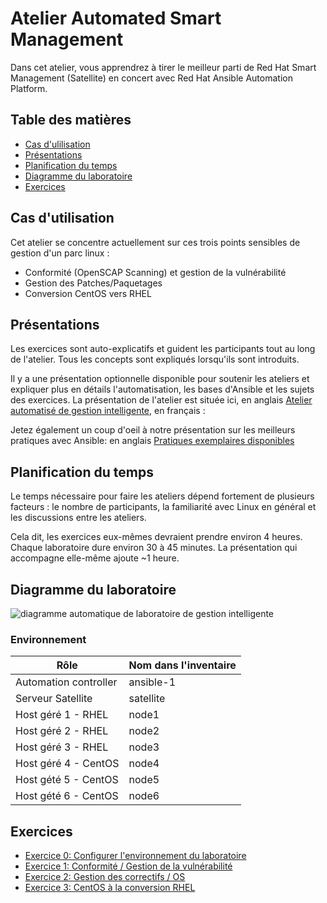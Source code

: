 # Atelier Automated Smart Management 

Dans cet atelier, vous apprendrez à tirer le meilleur parti de Red Hat Smart Management (Satellite) en concert avec Red Hat Ansible Automation Platform.

## Table des matières
- [Cas d'ulilisation](#cas-dutilisation)
- [Présentations](#présentations)
- [Planification du temps](#planification-du-temps)
- [Diagramme du laboratoire](#diagramme-du-laboratoire)
- [Exercices](#exercices)

## Cas d'utilisation

Cet atelier se concentre actuellement sur ces trois points sensibles de gestion d'un parc linux :
- Conformité (OpenSCAP Scanning) et gestion de la vulnérabilité
- Gestion des Patches/Paquetages
- Conversion CentOS vers RHEL

## Présentations

Les exercices sont auto-explicatifs et guident les participants tout au long de l'atelier. Tous les concepts sont expliqués lorsqu'ils sont introduits.

Il y a une présentation optionnelle disponible pour soutenir les ateliers et expliquer plus en détails l'automatisation, les bases d'Ansible et les sujets des exercices. La présentation de l'atelier est située ici, en anglais [Atelier automatisé de gestion intelligente](https://aap2.demoredhat.com/decks/ansible_smart_mgmt.pdf), en français : 

Jetez également un coup d'oeil à notre présentation sur les meilleurs pratiques avec Ansible: en anglais
[Pratiques exemplaires disponibles](../../decks/ansible_best_practices.pdf)

## Planification du temps

Le temps nécessaire pour faire les ateliers dépend fortement de plusieurs facteurs : le nombre de participants, la familiarité avec Linux en général et les discussions entre les ateliers.

Cela dit, les exercices eux-mêmes devraient prendre environ 4 heures. Chaque laboratoire dure environ 30 à 45 minutes. La présentation qui accompagne elle-même ajoute ~1 heure.

## Diagramme du laboratoire
![diagramme automatique de laboratoire de gestion intelligente](../../images/ansible_smart_mgmt_diagram.png#centreme)

### Environnement

| Rôle                    | Nom dans l'inventaire |
| ------------------------| ---------------|
| Automation controller   | ansible-1      |
| Serveur Satellite       | satellite      |
| Host géré 1 - RHEL   | node1          |
| Host géré 2 - RHEL   | node2          |
| Host géré 3 - RHEL   | node3          |
| Host géré 4 - CentOS | node4          |
| Host gété 5 - CentOS | node5          |
| Host gété 6 - CentOS | node6          |



## Exercices

* [Exercice 0: Configurer l'environnement du laboratoire](0-setup/README.fr.md)
* [Exercice 1: Conformité / Gestion de la vulnérabilité](1-compliance/README.fr.md)
* [Exercice 2: Gestion des correctifs / OS](2-patching/README.fr.md)
* [Exercice 3: CentOS à la conversion RHEL](3-convert2rhel/README.fr.md)
